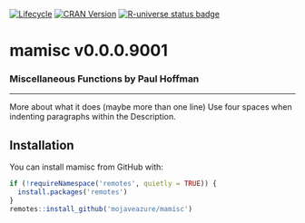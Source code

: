 
<!-- README.md is generated from README.Rmd. Please edit that file -->
<!-- badges: start -->

[![Lifecycle](https://img.shields.io/badge/lifecycle-experimental-orange.svg)](https://github.com/mojaveazure/mamisc)
[![CRAN
Version](https://www.r-pkg.org/badges/version/mamisc)](https://cran.r-project.org/package=mamisc)
[![R-universe status
badge](https://mojaveazure.r-universe.dev/badges/mamisc)](https://mojaveazure.r-universe.dev)
<!-- badges: end -->

# mamisc v0.0.0.9001

### Miscellaneous Functions by Paul Hoffman

------------------------------------------------------------------------

More about what it does (maybe more than one line) Use four spaces when
indenting paragraphs within the Description.

## Installation

You can install mamisc from GitHub with:

``` r
if (!requireNamespace('remotes', quietly = TRUE)) {
  install.packages('remotes')
}
remotes::install_github('mojaveazure/mamisc')
```
